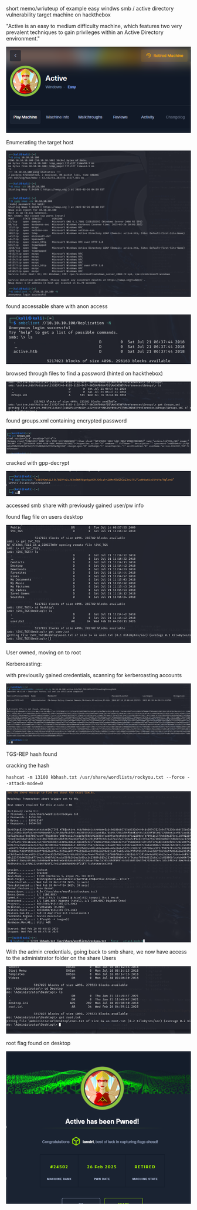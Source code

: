 short memo/wriuteup of example easy windws  smb / active directory vulnerability target machine on hackthebox

"Active is an easy to medium difficulty machine, which features two very prevalent techniques to gain privileges within an Active Directory environment."

![](assets/1740570832541.png)



Enumerating the target host


![](assets/1740565114403.png)


found accessable share with anon access

![](assets/1740565174546.png)

browsed through files to find a password (hinted on hackthebox)

![](assets/1740565210606.png)

found groups.xml containing encrypted password 

![](assets/1740565234704.png)

cracked with gpp-decrypt

![](assets/1740565247622.png)

accessed smb share with previously gained user/pw info

found flag file on users desktop

![](assets/1740565738066.png)

User owned, moving on to root

Kerberoasting:

with previouslly gained credentials, scanning for kerberoasting accounts

![](assets/1740566273007.png)


TGS-REP hash found

cracking the hash

`hashcat -m 13100 kbhash.txt /usr/share/wordlists/rockyou.txt --force --attack-mode=0`

![](assets/1740570520035.png)

With the admin credentials, going back to smb share, we now have access to the administrator folder on the share Users

![](assets/1740570768849.png)

root flag found on desktop

![](assets/1740570809338.png)